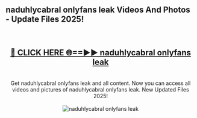 <h2>naduhlycabral onlyfans leak Videos And Photos - Update Files 2025!</h2>
<br>
<div align="center">
<h2><a href="https://linkcuts.com/hfmhzwbr" rel="nofollow">🔴 CLICK HERE 🌐==►► naduhlycabral onlyfans leak</a></h2>
<br>
Get naduhlycabral onlyfans leak and all content. Now you can access all videos and pictures of naduhlycabral onlyfans leak. New Updated Files 2025!
<br>
<br>
<a href="https://linkcuts.com/hfmhzwbr" rel="nofollow" data-target="animated-image.originalLink"><img src="https://i.ibb.co.com/WyWwxjT/player-gif2.gif" alt="naduhlycabral onlyfans leak" style="max-width: 100%; display: inline-block;" data-target="animated-image.originalImage"></a>
</div>
<br>